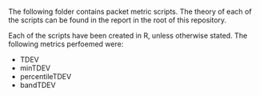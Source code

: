 The following folder contains packet metric scripts. The theory of each of the scripts can be found in the report in the root of this repository.

Each of the scripts have been created in R, unless otherwise stated. The following metrics perfoemed were:

- TDEV
- minTDEV
- percentileTDEV
- bandTDEV
